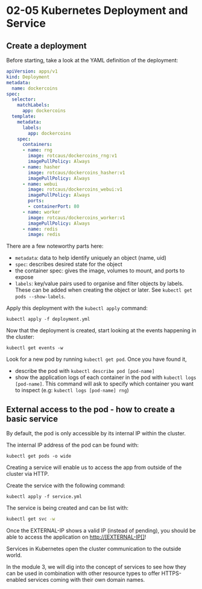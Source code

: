 # 02-05 Kubernetes Deployment and Service

## Create a deployment

Before starting, take a look at the YAML definition of the deployment:

```yaml
apiVersion: apps/v1
kind: Deployment
metadata:
  name: dockercoins
spec:
  selector:
    matchLabels:
      app: dockercoins
  template:
    metadata:
      labels:
        app: dockercoins
    spec:
      containers:
      - name: rng
        image: rotcaus/dockercoins_rng:v1
        imagePullPolicy: Always
      - name: hasher
        image: rotcaus/dockercoins_hasher:v1
        imagePullPolicy: Always
      - name: webui
        image: rotcaus/dockercoins_webui:v1
        imagePullPolicy: Always
        ports:
        - containerPort: 80
      - name: worker
        image: rotcaus/dockercoins_worker:v1
        imagePullPolicy: Always
      - name: redis
        image: redis
```

There are a few noteworthy parts here:

- `metadata`: data to help identify uniquely an object (name, uid)
- `spec`: describes desired state for the object
- the container spec: gives the image, volumes to mount, and ports to expose
- `labels`: key/value pairs used to organise and filter objects by labels. These can be added when creating the object or later. See `kubectl get pods --show-labels`.

Apply this deployment with the `kubectl apply` command:

```console
kubectl apply -f deployment.yml
```

Now that the deployment is created, start looking at the events happening in the cluster:

```console
kubectl get events -w
```

Look for a new pod by running `kubectl get pod`. Once you have found it,

- describe the pod with `kubectl describe pod [pod-name]`
- show the application logs of each container in the pod with `kubectl logs [pod-name]`. This command will ask to specify which container you want to inspect (e.g: `kubectl logs [pod-name] rng`)

## External access to the pod - how to create a basic service

By default, the pod is only accessible by its internal IP within the cluster.

The internal IP address of the pod can be found with:

```console
kubectl get pods -o wide
```

Creating a service will enable us to access the app from outside of the cluster via HTTP.

Create the service with the following command:

```console
kubectl apply -f service.yml
```

The service is being created and can be list with:

```bash
kubectl get svc -w
```

Once the EXTERNAL-IP shows a valid IP (instead of pending), you should be able to access the application on <http://[EXTERNAL-IP[]>!

Services in Kubernetes open the cluster communication to the outside world.

In the module 3, we will dig into the concept of services to see how they can be used in combination with other resource types to offer HTTPS-enabled services coming with their own domain names.
